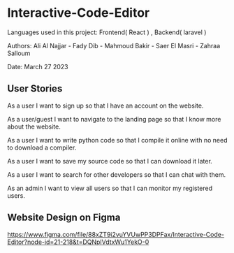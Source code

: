 # Interactive-Code-Editor

Languages used in this project: Frontend( React ) , Backend( laravel )

Authors: Ali Al Najjar - Fady Dib - Mahmoud Bakir - Saer El Masri - Zahraa Salloum

Date: March 27 2023

## User Stories

As a user I want to sign up so that I have an account on the website.

As a user/guest I want to navigate to the landing page so that I know more about the website.

As a user I want to write python code so that I compile it online with no need to download a compiler.

As a user I want to save my source code so that I can download it later.

As a user I want to search for other developers so that I can chat with them.

As an admin I want to view all users so that I can monitor my registered users.

## Website Design on Figma

https://www.figma.com/file/88xZT9i2vuYVUwPP3DPFax/Interactive-Code-Editor?node-id=21-218&t=DQNpIVdtxWu1YekO-0

